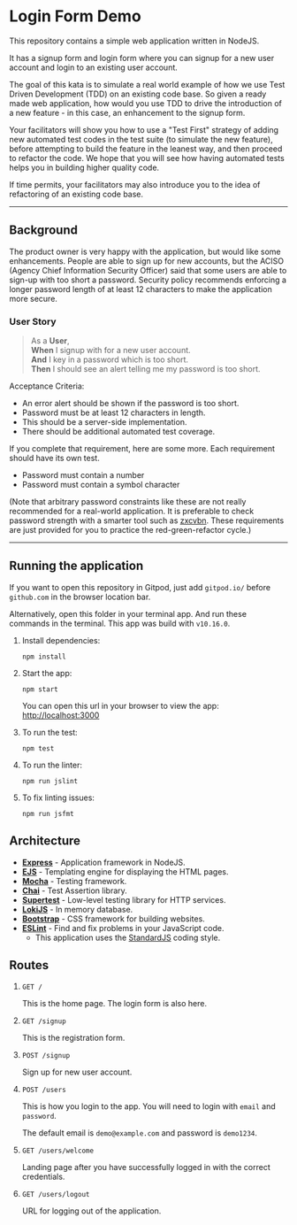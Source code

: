 # Login Form Demo

This repository contains a simple web application written in NodeJS.

It has a signup form and login form where you can signup for a new user account and login to an existing user account.

The goal of this kata is to simulate a real world example of how we use Test Driven Development (TDD) on an existing code base. So given a ready made web application, how would you use TDD to drive the introduction of a new feature - in this case, an enhancement to the signup form.

Your facilitators will show you how to use a "Test First" strategy of adding new automated test codes in the test suite (to simulate the new feature), before attempting to build the feature in the leanest way, and then proceed to refactor the code. We hope that you will see how having automated tests helps you in building higher quality code.

If time permits, your facilitators may also introduce you to the idea of refactoring of an existing code base.

---

## Background

The product owner is very happy with the application, but would like some enhancements. People are able to sign up for new accounts, but the ACISO (Agency Chief Information Security Officer) said that some users are able to sign-up with too short a password. Security policy recommends enforcing a longer password length of at least 12 characters to make the application more secure.

### User Story

> As a **User**, <br>
**When** I signup with for a new user account.<br>
**And** I key in a password which is too short.<br>
**Then** I should see an alert telling me my password is too short.

Acceptance Criteria:

- An error alert should be shown if the password is too short.
- Password must be at least 12 characters in length.
- This should be a server-side implementation.
- There should be additional automated test coverage.

If you complete that requirement, here are some more. Each requirement should have its own test.

- Password must contain a number
- Password must contain a symbol character

(Note that arbitrary password constraints like these are not really recommended for a real-world application. It is preferable to check password strength with a smarter tool such as [zxcvbn](https://github.com/dropbox/zxcvbn). These requirements are just provided for you to practice the red-green-refactor cycle.)

---

## Running the application

If you want to open this repository in Gitpod, just add `gitpod.io/` before `github.com` in the browser location bar.

Alternatively, open this folder in your terminal app. And run these commands in the terminal. This app was build with `v10.16.0`.

1. Install dependencies:

    ```
    npm install
    ```

2. Start the app:

    ```
    npm start
    ```

    You can open this url in your browser to view the app: <http://localhost:3000>

3. To run the test:

    ```
    npm test
    ```

4. To run the linter:

    ```
    npm run jslint
    ```

5. To fix linting issues:

    ```
    npm run jsfmt
    ```

## Architecture

- **[Express](https://expressjs.com/)** - Application framework in NodeJS.
- **[EJS](https://ejs.co/)** - Templating engine for displaying the HTML pages.
- **[Mocha](https://mochajs.org/)** - Testing framework.
- **[Chai](https://www.chaijs.com/)** - Test Assertion library.
- **[Supertest](https://github.com/visionmedia/supertest)** - Low-level testing library for HTTP services.
- **[LokiJS](http://techfort.github.io/LokiJS)** - In memory database.
- **[Bootstrap](https://getbootstrap.com/)** - CSS framework for building websites.
- **[ESLint](https://eslint.org/)** - Find and fix problems in your JavaScript code.
    - This application uses the [StandardJS](https://standardjs.com/) coding style.

## Routes

1. `GET /`

    This is the home page. The login form is also here.

2. `GET /signup`

    This is the registration form.

3. `POST /signup`

    Sign up for new user account.

4. `POST /users`

    This is how you login to the app. You will need to login with `email` and `password`.

    The default email is `demo@example.com` and password is `demo1234`.

5. `GET /users/welcome`

    Landing page after you have successfully logged in with the correct credentials.

6. `GET /users/logout`

    URL for logging out of the application.
